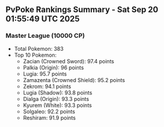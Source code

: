 ## PvPoke Rankings Summary - Sat Sep 20 01:55:49 UTC 2025

### Master League (10000 CP)
- Total Pokemon: 383
- Top 10 Pokemon:
  - Zacian (Crowned Sword): 97.4 points
  - Palkia (Origin): 96 points
  - Lugia: 95.7 points
  - Zamazenta (Crowned Shield): 95.2 points
  - Zekrom: 94.1 points
  - Lugia (Shadow): 93.8 points
  - Dialga (Origin): 93.3 points
  - Kyurem (White): 93.3 points
  - Solgaleo: 92.2 points
  - Reshiram: 91.9 points

